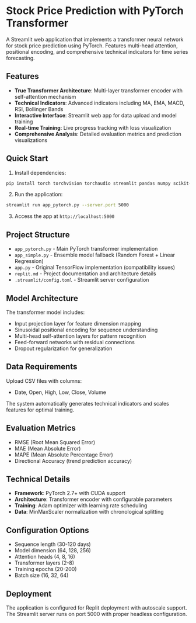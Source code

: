 # Stock Price Prediction with PyTorch Transformer

A Streamlit web application that implements a transformer neural network for stock price prediction using PyTorch. Features multi-head attention, positional encoding, and comprehensive technical indicators for time series forecasting.

## Features

- **True Transformer Architecture**: Multi-layer transformer encoder with self-attention mechanism
- **Technical Indicators**: Advanced indicators including MA, EMA, MACD, RSI, Bollinger Bands
- **Interactive Interface**: Streamlit web app for data upload and model training
- **Real-time Training**: Live progress tracking with loss visualization
- **Comprehensive Analysis**: Detailed evaluation metrics and prediction visualizations

## Quick Start

1. Install dependencies:
```bash
pip install torch torchvision torchaudio streamlit pandas numpy scikit-learn matplotlib
```

2. Run the application:
```bash
streamlit run app_pytorch.py --server.port 5000
```

3. Access the app at `http://localhost:5000`

## Project Structure

- `app_pytorch.py` - Main PyTorch transformer implementation
- `app_simple.py` - Ensemble model fallback (Random Forest + Linear Regression)
- `app.py` - Original TensorFlow implementation (compatibility issues)
- `replit.md` - Project documentation and architecture details
- `.streamlit/config.toml` - Streamlit server configuration

## Model Architecture

The transformer model includes:
- Input projection layer for feature dimension mapping
- Sinusoidal positional encoding for sequence understanding
- Multi-head self-attention layers for pattern recognition
- Feed-forward networks with residual connections
- Dropout regularization for generalization

## Data Requirements

Upload CSV files with columns:
- Date, Open, High, Low, Close, Volume

The system automatically generates technical indicators and scales features for optimal training.

## Evaluation Metrics

- RMSE (Root Mean Squared Error)
- MAE (Mean Absolute Error) 
- MAPE (Mean Absolute Percentage Error)
- Directional Accuracy (trend prediction accuracy)

## Technical Details

- **Framework**: PyTorch 2.7+ with CUDA support
- **Architecture**: Transformer encoder with configurable parameters
- **Training**: Adam optimizer with learning rate scheduling
- **Data**: MinMaxScaler normalization with chronological splitting

## Configuration Options

- Sequence length (30-120 days)
- Model dimension (64, 128, 256)
- Attention heads (4, 8, 16)
- Transformer layers (2-8)
- Training epochs (20-200)
- Batch size (16, 32, 64)

## Deployment

The application is configured for Replit deployment with autoscale support. The Streamlit server runs on port 5000 with proper headless configuration.